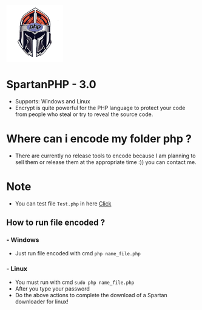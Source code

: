 <img src="https://github.com/VennDev/SpartanPHP/blob/main/icon.png" alt="SpartanPHP" height="150" width="150" />

# SpartanPHP - 3.0
- Supports: Windows and Linux
- Encrypt is quite powerful for the PHP language to protect your code from people who steal or try to reveal the source code.

# Where can i encode my folder php ?
- There are currently no release tools to encode because I am planning to sell them or release them at the appropriate time :)) you can contact me.

# Note
- You can test file  `Test.php` in here [Click](https://github.com/VennDev/SpartanPHP/tree/main/code)
## How to run file encoded ? ##
### - Windows ###
- Just run file encoded with cmd `php name_file.php`
### - Linux ###
- You must run with cmd `sudo php name_file.php`
- After you type your password
- Do the above actions to complete the download of a Spartan downloader for linux!
